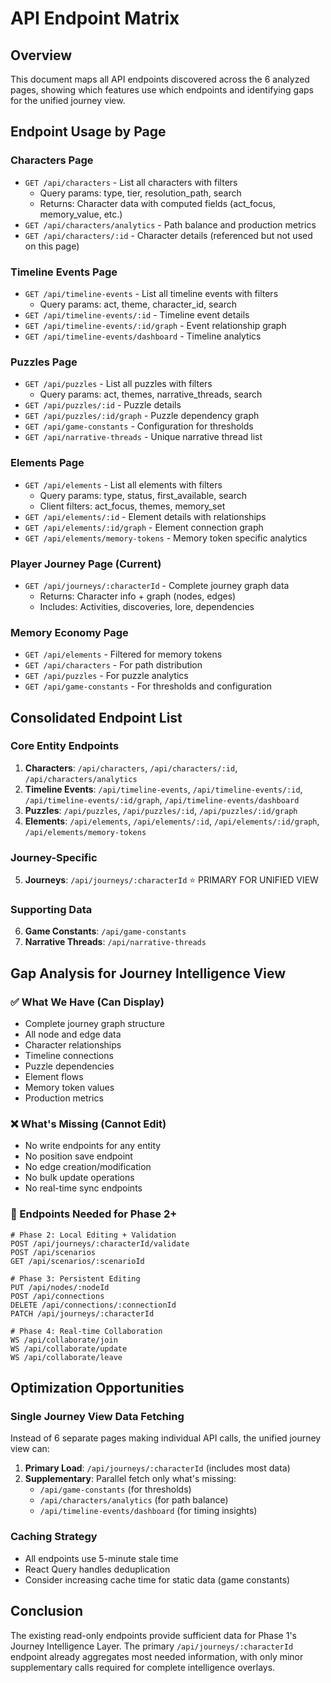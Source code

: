 # API Endpoint Matrix

## Overview
This document maps all API endpoints discovered across the 6 analyzed pages, showing which features use which endpoints and identifying gaps for the unified journey view.

## Endpoint Usage by Page

### Characters Page
- `GET /api/characters` - List all characters with filters
  - Query params: type, tier, resolution_path, search
  - Returns: Character data with computed fields (act_focus, memory_value, etc.)
- `GET /api/characters/analytics` - Path balance and production metrics
- `GET /api/characters/:id` - Character details (referenced but not used on this page)

### Timeline Events Page  
- `GET /api/timeline-events` - List all timeline events with filters
  - Query params: act, theme, character_id, search
- `GET /api/timeline-events/:id` - Timeline event details
- `GET /api/timeline-events/:id/graph` - Event relationship graph
- `GET /api/timeline-events/dashboard` - Timeline analytics

### Puzzles Page
- `GET /api/puzzles` - List all puzzles with filters
  - Query params: act, themes, narrative_threads, search
- `GET /api/puzzles/:id` - Puzzle details
- `GET /api/puzzles/:id/graph` - Puzzle dependency graph
- `GET /api/game-constants` - Configuration for thresholds
- `GET /api/narrative-threads` - Unique narrative thread list

### Elements Page
- `GET /api/elements` - List all elements with filters
  - Query params: type, status, first_available, search
  - Client filters: act_focus, themes, memory_set
- `GET /api/elements/:id` - Element details with relationships
- `GET /api/elements/:id/graph` - Element connection graph
- `GET /api/elements/memory-tokens` - Memory token specific analytics

### Player Journey Page (Current)
- `GET /api/journeys/:characterId` - Complete journey graph data
  - Returns: Character info + graph (nodes, edges)
  - Includes: Activities, discoveries, lore, dependencies

### Memory Economy Page
- `GET /api/elements` - Filtered for memory tokens
- `GET /api/characters` - For path distribution
- `GET /api/puzzles` - For puzzle analytics
- `GET /api/game-constants` - For thresholds and configuration

## Consolidated Endpoint List

### Core Entity Endpoints
1. **Characters**: `/api/characters`, `/api/characters/:id`, `/api/characters/analytics`
2. **Timeline Events**: `/api/timeline-events`, `/api/timeline-events/:id`, `/api/timeline-events/:id/graph`, `/api/timeline-events/dashboard`
3. **Puzzles**: `/api/puzzles`, `/api/puzzles/:id`, `/api/puzzles/:id/graph`
4. **Elements**: `/api/elements`, `/api/elements/:id`, `/api/elements/:id/graph`, `/api/elements/memory-tokens`

### Journey-Specific
5. **Journeys**: `/api/journeys/:characterId` ⭐ PRIMARY FOR UNIFIED VIEW

### Supporting Data
6. **Game Constants**: `/api/game-constants`
7. **Narrative Threads**: `/api/narrative-threads`

## Gap Analysis for Journey Intelligence View

### ✅ What We Have (Can Display)
- Complete journey graph structure
- All node and edge data
- Character relationships
- Timeline connections
- Puzzle dependencies
- Element flows
- Memory token values
- Production metrics

### ❌ What's Missing (Cannot Edit)
- No write endpoints for any entity
- No position save endpoint
- No edge creation/modification
- No bulk update operations
- No real-time sync endpoints

### 🔧 Endpoints Needed for Phase 2+
```
# Phase 2: Local Editing + Validation
POST /api/journeys/:characterId/validate
POST /api/scenarios
GET /api/scenarios/:scenarioId

# Phase 3: Persistent Editing
PUT /api/nodes/:nodeId
POST /api/connections
DELETE /api/connections/:connectionId
PATCH /api/journeys/:characterId

# Phase 4: Real-time Collaboration
WS /api/collaborate/join
WS /api/collaborate/update
WS /api/collaborate/leave
```

## Optimization Opportunities

### Single Journey View Data Fetching
Instead of 6 separate pages making individual API calls, the unified journey view can:

1. **Primary Load**: `/api/journeys/:characterId` (includes most data)
2. **Supplementary**: Parallel fetch only what's missing:
   - `/api/game-constants` (for thresholds)
   - `/api/characters/analytics` (for path balance)
   - `/api/timeline-events/dashboard` (for timing insights)

### Caching Strategy
- All endpoints use 5-minute stale time
- React Query handles deduplication
- Consider increasing cache time for static data (game constants)

## Conclusion
The existing read-only endpoints provide sufficient data for Phase 1's Journey Intelligence Layer. The primary `/api/journeys/:characterId` endpoint already aggregates most needed information, with only minor supplementary calls required for complete intelligence overlays.